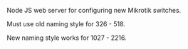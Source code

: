 Node JS web server for configuring new Mikrotik switches.

Must use old naming style for 326 - 518.

New naming style works for 1027 - 2216.
